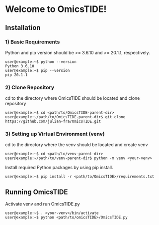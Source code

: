 # Welcome to OmicsTIDE!

## Installation

### 1) Basic Requirements
Python and pip version should be >= 3.6.10 and >= 20.1.1, respectively.

```console
user@example:~$ python --version
Python 3.6.10
user@example:~$ pip --version
pip 20.1.1
```

### 2) Clone Repository
cd to the directory where OmicsTIDE should be located and clone repository
```console
user@example:~$ cd <path/to/OmicsTIDE-parent-dir>
user@example:~/path/to/OmicsTIDE-parent-dir$ git clone https://github.com/julian-fra/OmicsTIDE.git
```

### 3) Setting up Virtual Environment (venv)
cd to the directory where the venv should be located and create venv
```console
user@example:~$ cd <path/to/venv-parent-dir>
user@example:~/path/to/venv-parent-dir$ python -m venv <your-venv>
```
Install required Python packages by using pip install.
```console
user@example:~$ pip install -r <path/to/OmicsTIDE>/requirements.txt
```

## Running OmicsTIDE
Activate venv and run OmicsTIDE.py

```console
user@example:~$ . <your-venv>/bin/activate
user@example:~$ python <path/to/omicsTIDE>/OmicsTIDE.py
```
